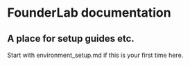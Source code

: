 # FounderLab documentation

## A place for setup guides etc.

Start with environment_setup.md if this is your first time here.

